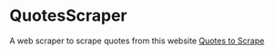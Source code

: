 # QuotesScraper #

A web scraper to scrape quotes from this website [Quotes to Scrape](http://quotes.toscrape.com/)
